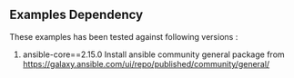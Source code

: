 ## Examples Dependency
These examples has been tested against following versions :
  1. ansible-core==2.15.0
Install ansible community general package from https://galaxy.ansible.com/ui/repo/published/community/general/


